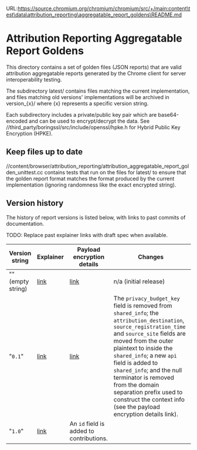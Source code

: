 URL:https://source.chromium.org/chromium/chromium/src/+/main:content\test\data\attribution_reporting\aggregatable_report_goldens\README.md
# Attribution Reporting Aggregatable Report Goldens

This directory contains a set of golden files (JSON reports) that are valid
attribution aggregatable reports generated by the Chrome client for server
interoperability testing.

The subdirectory latest/ contains files matching the current implementation,
and files matching old versions' implementations will be archived in
version_{x}/ where {x} represents a specific version string.

Each subdirectory includes a private/public key pair which are base64-encoded
and can be used to encrypt/decrypt the data. See
//third_party/boringssl/src/include/openssl/hpke.h for Hybrid Public Key
Encryption (HPKE).

## Keep files up to date

//content/browser/attribution_reporting/attribution_aggregatable_report_golden_unittest.cc
contains tests that run on the files for latest/ to ensure that the golden
report format matches the format produced by the current implementation
(ignoring randomness like the exact encrypted string).

## Version history

The history of report versions is listed below, with links to past commits of
documentation.

TODO: Replace past explainer links with draft spec when available.

| Version string | Explainer | Payload encryption details | Changes |
| --- | --- | --- | --- |
| "" (empty string) | [link](https://github.com/WICG/attribution-reporting-api/blob/183c9280ae90e9d2bb6638b6caddba3a0b9a14ab/AGGREGATE.md#aggregatable-reports) | [link](https://chromium.googlesource.com/chromium/src/+/a5e25eecdbff820655253de7a489934091aec6b3/content/browser/aggregation_service/payload_encryption.md) | n/a (initial release) |
| "`0.1`" | [link](https://github.com/WICG/attribution-reporting-api/blob/13449ce0a35c3ab0029d869cf69effe59b65807a/AGGREGATE.md#aggregatable-reports) | [link](https://chromium.googlesource.com/chromium/src/+/57a65e032513965829e3ed1c1cd20b39d63d2224/content/browser/aggregation_service/payload_encryption.md) | The `privacy_budget_key` field is removed from `shared_info`; the `attribution_destination`, `source_registration_time` and `source_site` fields are moved from the outer plaintext to inside the `shared_info`; a new `api` field is added to `shared_info`; and the null terminator is removed from the domain separation prefix used to construct the context info (see the payload encryption details link).
| "`1.0`" | [link](https://github.com/WICG/attribution-reporting-api/pull/1290) | An `id` field is added to contributions.
